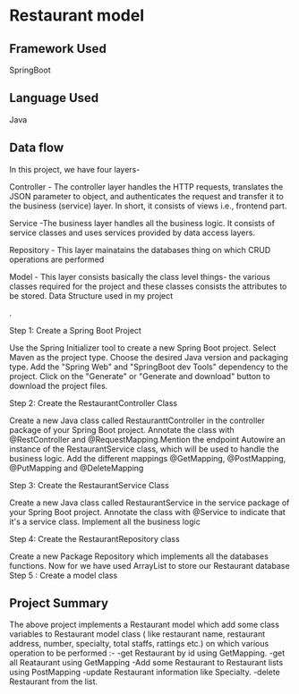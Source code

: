 # Restaurant model
## Framework Used
SpringBoot
## Language Used
Java
## Data flow
In this project, we have four layers-

Controller - The controller layer handles the HTTP requests, translates the JSON parameter to object, and authenticates the request and transfer it to the business (service) layer. In short, it consists of views i.e., frontend part.

Service -The business layer handles all the business logic. It consists of service classes and uses services provided by data access layers.

Repository - This layer mainatains the databases thing on which CRUD operations are performed

Model - This layer consists basically the class level things- the various classes required for the project and these classes consists the attributes to be stored.
Data Structure used in my project

.

Step 1: Create a Spring Boot Project

Use the Spring Initializer tool to create a new Spring Boot project.
Select Maven as the project type.
Choose the desired Java version and packaging type.
Add the "Spring Web" and "SpringBoot dev Tools" dependency to the project.
Click on the "Generate" or "Generate and download" button to download the project files.

Step 2: Create the RestaurantController Class

Create a new Java class called RestauranttController in the controller package of your Spring Boot project.
Annotate the class with @RestController and @RequestMapping.Mention the endpoint
Autowire an instance of the RestaurantService class, which will be used to handle the business logic.
Add the different mappings @GetMapping, @PostMapping, @PutMapping and @DeleteMapping

Step 3: Create the RestaurantService Class

Create a new Java class called RestaurantService in the service package of your Spring Boot project.
Annotate the class with @Service to indicate that it's a service class.
Implement all the business logic

Step 4: Create the RestaurantRepository class

Create a new Package Repository which implements all the databases functions.
Now for we have used ArrayList to store our Restaurant database
Step 5 : Create a model class


## Project Summary
The above project implements a Restaurant model which add some class variables to Restaurant model class ( like restaurant name, restaurant address, number, specialty, total staffs, rattings etc.) on which various operation to be performed :- -get Restaurant by id using GetMapping. -get all Reataurant using GetMapping -Add some Restaurant to Restaurant lists using PostMapping -update Restaurant information like Specialty. -delete Restaurant from the list.
